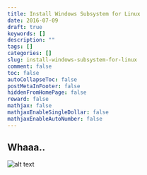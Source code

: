 ```yaml
---
title: Install Windows Subsystem for Linux
date: 2016-07-09
draft: true
keywords: []
description: ""
tags: []
categories: []
slug: install-windows-subsystem-for-linux
comment: false
toc: false
autoCollapseToc: false
postMetaInFooter: false
hiddenFromHomePage: false
reward: false
mathjax: false
mathjaxEnableSingleDollar: false
mathjaxEnableAutoNumber: false
---
```


## Whaaa..




<!--more-->

![alt text][img1]


[img1]: /images/install-windows-subsystem-for-linux/
